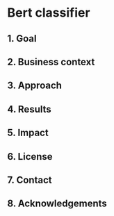 # Bert classifier

## 1. Goal
## 2. Business context
## 3. Approach
## 4. Results
## 5. Impact
## 6. License
## 7. Contact
## 8. Acknowledgements